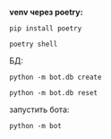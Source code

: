 **venv через poetry:** 
    
    pip install poetry
    
    poetry shell

БД: 

    python -m bot.db create
    
    python -m bot.db reset


запустить бота:

    python -m bot
